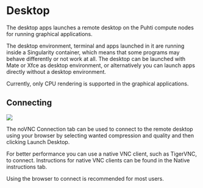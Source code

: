 # Desktop
The desktop apps launches a remote desktop on the Puhti compute nodes for running graphical applications.

The desktop environment, terminal and apps launched in it are running inside a Singularity container, which means that some programs may behave differently or not work at all. 
The desktop can be launched with Mate or Xfce as desktop environment, or alternatively you can launch apps directly without a desktop environment.

Currently, only CPU rendering is supported in the graphical applications.

## Connecting
![](/img/ood-vnc-connect.png)

The noVNC Connection tab can be used to connect to the remote desktop using your browser by selecting wanted compression and quality and then clicking Launch Desktop.

For better performance you can use a native VNC client, such as TigerVNC, to connect. Instructions for native VNC clients can be found in the Native instructions tab.

Using the browser to connect is recommended for most users.
